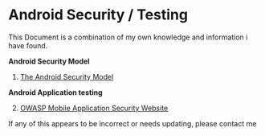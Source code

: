 # Android Security / Testing

This Document is a combination of my own knowledge and information i have found.

__Android Security Model__  

1. [The Android Security Model](https://arxiv.org/pdf/1904.05572.pdf)

__Android Application testing__

2. [OWASP Mobile Application Security Website](https://mas.owasp.org/)


If any of this appears to be incorrect or needs updating, please contact me 
